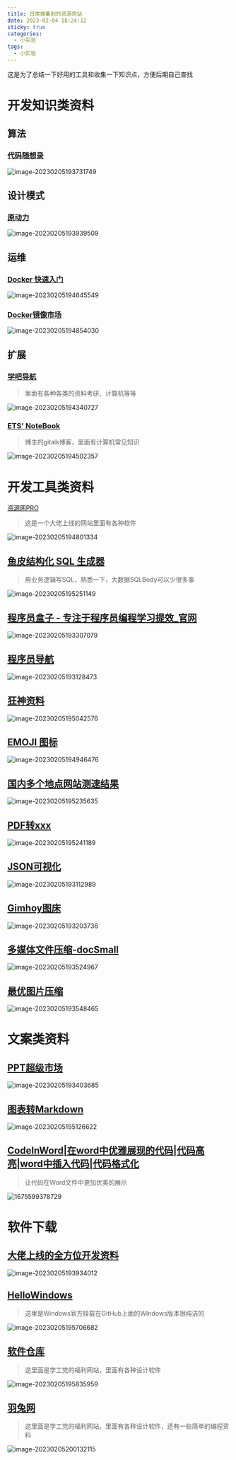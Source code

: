 ```yaml
---
title: 日常搜集到的资源网站
date: 2023-02-04 18:24:12
sticky: true
categories: 
  - 小实验
tags:
  - 小实验
---
```




这是为了总结一下好用的工具和收集一下知识点，方便后期自己查找



# 开发知识类资料

## 算法

### [代码随想录](https://programmercarl.com/)

![image-20230205193731749](Resource/image-20230205193731749.png)



## 设计模式

### [原动力](https://www.ydlclass.com/doc21xnv/frame/design/#%E4%B8%80%E3%80%81%E8%AE%BE%E8%AE%A1%E6%A8%A1%E5%BC%8F)

![image-20230205193939509](Resource/image-20230205193939509.png)













## 运维

### [Docker 快速入门](https://docker.easydoc.net/doc/81170005/cCewZWoN/lTKfePfP)

![image-20230205194645549](Resource/image-20230205194645549.png)

### [Docker镜像市场](http://hub.daocloud.io/)

![image-20230205194854030](Resource/image-20230205194854030.png)



## 扩展

### [学吧导航](https://www.xue8nav.com/)

> 里面有各种各类的资料考研、计算机等等

![image-20230205194340727](Resource/image-20230205194340727.png)



### [ETS' NoteBook](https://notebook.js.org/#/README?id=%E2%98%95%ef%b8%8f-java)

> 博主的gitalk博客，里面有计算机常见知识

![image-20230205194502357](Resource/image-20230205194502357.png)



















# 开发工具类资料

[资源网PRO](https://www.zywpro.com/)

> 这是一个大佬上线的网站里面有各种软件

![image-20230205194801334](Resource/image-20230205194801334.png)

## [ 鱼皮结构化 SQL 生成器 ](http://sql.yupi.icu/  )

> 用业务逻辑写SQL，熟悉一下，大数据SQLBody可以少很多事

![image-20230205195251149](Resource/image-20230205195251149.png)

## [程序员盒子 - 专注于程序员编程学习提效_官网](https://www.coderutil.com)

![image-20230205193307079](Resource/image-20230205193307079.png)

## [程序员导航](http://cxy521.com/)

![image-20230205193128473](Resource/image-20230205193128473.png)





## [狂神资料](https://www.kuangstudy.com/)

![image-20230205195042576](Resource/image-20230205195042576.png)

## [EMOJI 图标](https://3water.com/emoji/i/SXphdElWQTZFT2M9)

![image-20230205194946476](Resource/image-20230205194946476.png)



## [国内多个地点网站测速结果](https://tool.chinaz.com/speedtest/slproweb.com)

![image-20230205195235635](Resource/image-20230205195235635.png)

## [PDF转xxx](https://tools.pdf24.org/zh/convert-pdf-to#s=1656686232831)

![image-20230205195241189](Resource/image-20230205195241189.png)

## [JSON可视化](https://jsoncrack.com/editor)

![image-20230205193112989](Resource/image-20230205193112989.png)

## [Gimhoy图床](https://pic.gimhoy.com/)

![image-20230205193203736](Resource/image-20230205193203736.png)



## [多媒体文件压缩-docSmall ](https://docsmall.com/)

![image-20230205193524967](Resource/image-20230205193524967.png)

## [最优图片压缩](https://zh.recompressor.com/)

![image-20230205193548465](Resource/image-20230205193548465.png)





















# 文案类资料

## [PPT超级市场](https://www.pptsupermarket.com/)

![image-20230205193403685](Resource/image-20230205193403685.png)



## [图表转Markdown](https://tableconvert.com/)

![image-20230205195126622](Resource/image-20230205195126622.png)

## [CodeInWord|在word中优雅展现的代码|代码高亮|word中插入代码|代码格式化](http://www.codeinword.com/)
> 让代码在Word文件中更加优美的展示

![1675599378729](Resource/1675599378729.jpg)










# 软件下载

## [大佬上线的全方位开发资料](http://download.java1234.com/)

![image-20230205193934012](Resource/image-20230205193934012.png)





## [HelloWindows](https://hellowindows.cn)

> 这里是Windows官方挂载在GitHub上面的WIndows版本很纯洁的

![image-20230205195706682](Resource/image-20230205195706682.png)



## [软件仓库](https://ruancang.net/)

> 这里面是学工党的福利网站，里面有各种设计软件

![image-20230205195835959](Resource/image-20230205195835959.png)



## [羽兔网](https://www.yutu.cn/)

> 这里面是学工党的福利网站，里面有各种设计软件，还有一些简单的编程资料

![image-20230205200132115](Resource/image-20230205200132115.png)

































